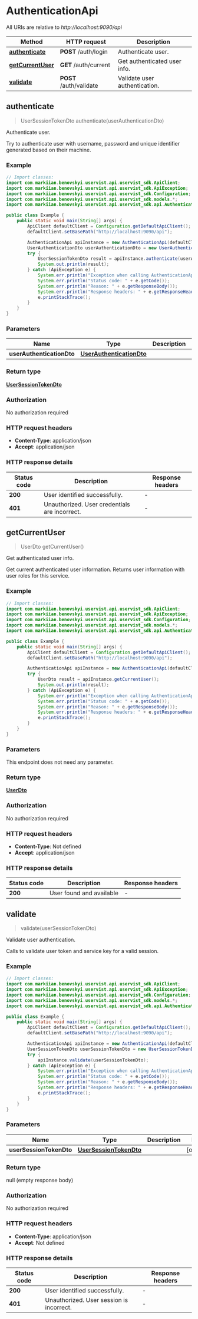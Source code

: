 # AuthenticationApi

All URIs are relative to *http://localhost:9090/api*

Method | HTTP request | Description
------------- | ------------- | -------------
[**authenticate**](AuthenticationApi.md#authenticate) | **POST** /auth/login | Authenticate user.
[**getCurrentUser**](AuthenticationApi.md#getCurrentUser) | **GET** /auth/current | Get authenticated user info.
[**validate**](AuthenticationApi.md#validate) | **POST** /auth/validate | Validate user authentication.



## authenticate

> UserSessionTokenDto authenticate(userAuthenticationDto)

Authenticate user.

Try to authenticate user with username, password and unique identifier generated based on their machine.

### Example

```java
// Import classes:
import com.markiian.benovskyi.uservist.api.uservist_sdk.ApiClient;
import com.markiian.benovskyi.uservist.api.uservist_sdk.ApiException;
import com.markiian.benovskyi.uservist.api.uservist_sdk.Configuration;
import com.markiian.benovskyi.uservist.api.uservist_sdk.models.*;
import com.markiian.benovskyi.uservist.api.uservist_sdk.api.AuthenticationApi;

public class Example {
    public static void main(String[] args) {
        ApiClient defaultClient = Configuration.getDefaultApiClient();
        defaultClient.setBasePath("http://localhost:9090/api");

        AuthenticationApi apiInstance = new AuthenticationApi(defaultClient);
        UserAuthenticationDto userAuthenticationDto = new UserAuthenticationDto(); // UserAuthenticationDto | 
        try {
            UserSessionTokenDto result = apiInstance.authenticate(userAuthenticationDto);
            System.out.println(result);
        } catch (ApiException e) {
            System.err.println("Exception when calling AuthenticationApi#authenticate");
            System.err.println("Status code: " + e.getCode());
            System.err.println("Reason: " + e.getResponseBody());
            System.err.println("Response headers: " + e.getResponseHeaders());
            e.printStackTrace();
        }
    }
}
```

### Parameters


Name | Type | Description  | Notes
------------- | ------------- | ------------- | -------------
 **userAuthenticationDto** | [**UserAuthenticationDto**](UserAuthenticationDto.md)|  | [optional]

### Return type

[**UserSessionTokenDto**](UserSessionTokenDto.md)

### Authorization

No authorization required

### HTTP request headers

- **Content-Type**: application/json
- **Accept**: application/json

### HTTP response details
| Status code | Description | Response headers |
|-------------|-------------|------------------|
| **200** | User identified successfully. |  -  |
| **401** | Unauthorized. User credentials are incorrect. |  -  |


## getCurrentUser

> UserDto getCurrentUser()

Get authenticated user info.

Get current authenticated user information. Returns user information with user roles for this service.

### Example

```java
// Import classes:
import com.markiian.benovskyi.uservist.api.uservist_sdk.ApiClient;
import com.markiian.benovskyi.uservist.api.uservist_sdk.ApiException;
import com.markiian.benovskyi.uservist.api.uservist_sdk.Configuration;
import com.markiian.benovskyi.uservist.api.uservist_sdk.models.*;
import com.markiian.benovskyi.uservist.api.uservist_sdk.api.AuthenticationApi;

public class Example {
    public static void main(String[] args) {
        ApiClient defaultClient = Configuration.getDefaultApiClient();
        defaultClient.setBasePath("http://localhost:9090/api");

        AuthenticationApi apiInstance = new AuthenticationApi(defaultClient);
        try {
            UserDto result = apiInstance.getCurrentUser();
            System.out.println(result);
        } catch (ApiException e) {
            System.err.println("Exception when calling AuthenticationApi#getCurrentUser");
            System.err.println("Status code: " + e.getCode());
            System.err.println("Reason: " + e.getResponseBody());
            System.err.println("Response headers: " + e.getResponseHeaders());
            e.printStackTrace();
        }
    }
}
```

### Parameters

This endpoint does not need any parameter.

### Return type

[**UserDto**](UserDto.md)

### Authorization

No authorization required

### HTTP request headers

- **Content-Type**: Not defined
- **Accept**: application/json

### HTTP response details
| Status code | Description | Response headers |
|-------------|-------------|------------------|
| **200** | User found and available |  -  |


## validate

> validate(userSessionTokenDto)

Validate user authentication.

Calls to validate user token and service key for a valid session.

### Example

```java
// Import classes:
import com.markiian.benovskyi.uservist.api.uservist_sdk.ApiClient;
import com.markiian.benovskyi.uservist.api.uservist_sdk.ApiException;
import com.markiian.benovskyi.uservist.api.uservist_sdk.Configuration;
import com.markiian.benovskyi.uservist.api.uservist_sdk.models.*;
import com.markiian.benovskyi.uservist.api.uservist_sdk.api.AuthenticationApi;

public class Example {
    public static void main(String[] args) {
        ApiClient defaultClient = Configuration.getDefaultApiClient();
        defaultClient.setBasePath("http://localhost:9090/api");

        AuthenticationApi apiInstance = new AuthenticationApi(defaultClient);
        UserSessionTokenDto userSessionTokenDto = new UserSessionTokenDto(); // UserSessionTokenDto | 
        try {
            apiInstance.validate(userSessionTokenDto);
        } catch (ApiException e) {
            System.err.println("Exception when calling AuthenticationApi#validate");
            System.err.println("Status code: " + e.getCode());
            System.err.println("Reason: " + e.getResponseBody());
            System.err.println("Response headers: " + e.getResponseHeaders());
            e.printStackTrace();
        }
    }
}
```

### Parameters


Name | Type | Description  | Notes
------------- | ------------- | ------------- | -------------
 **userSessionTokenDto** | [**UserSessionTokenDto**](UserSessionTokenDto.md)|  | [optional]

### Return type

null (empty response body)

### Authorization

No authorization required

### HTTP request headers

- **Content-Type**: application/json
- **Accept**: Not defined

### HTTP response details
| Status code | Description | Response headers |
|-------------|-------------|------------------|
| **200** | User identified successfully. |  -  |
| **401** | Unauthorized. User session is incorrect. |  -  |

